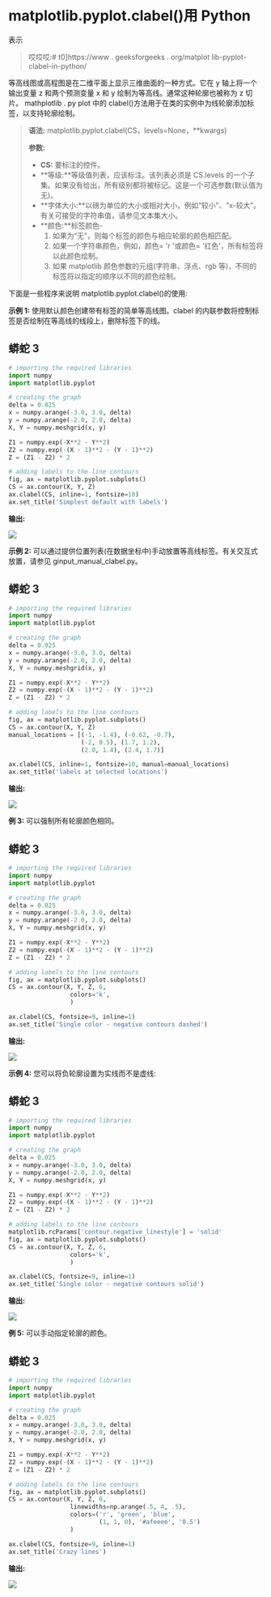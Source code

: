 # matplotlib.pyplot.clabel()用 Python

表示

> 哎哎哎:# t0]https://www . geeksforgeeks . org/matplot lib-pyplot-clabel-in-python/

等高线图或高程图是在二维平面上显示三维曲面的一种方式。它在 y 轴上将一个输出变量 z 和两个预测变量 x 和 y 绘制为等高线。通常这种轮廓也被称为 z 切片。
mathplotlib . py plot 中的 clabel()方法用于在类的实例中为线轮廓添加标签，以支持轮廓绘制。

> **语法:** matplotlib.pyplot.clabel(CS，levels=None，**kwargs)
> 
> **参数:**
> 
> *   **CS:** 要标注的控件。
> *   **等级:**等级值列表，应该标注。该列表必须是 CS.levels 的一个子集。如果没有给出，所有级别都将被标记。这是一个可选参数(默认值为无)。
> *   **字体大小:**以磅为单位的大小或相对大小，例如“较小”、“x-较大”。有关可接受的字符串值，请参见文本集大小。
> *   **颜色:**标签颜色-
>     1.  如果为“无”，则每个标签的颜色与相应轮廓的颜色相匹配。
>     2.  如果一个字符串颜色，例如，颜色= 'r '或颜色= '红色'，所有标签将以此颜色绘制。
>     3.  如果 matplotlib 颜色参数的元组(字符串、浮点、rgb 等)，不同的标签将以指定的顺序以不同的颜色绘制。

下面是一些程序来说明 matplotlib.pyplot.clabel()的使用:

**示例 1:** 使用默认颜色创建带有标签的简单等高线图。clabel 的内联参数将控制标签是否绘制在等高线的线段上，删除标签下的线。

## 蟒蛇 3

```py
# importing the required libraries
import numpy 
import matplotlib.pyplot 

# creating the graph
delta = 0.025
x = numpy.arange(-3.0, 3.0, delta)
y = numpy.arange(-2.0, 2.0, delta)
X, Y = numpy.meshgrid(x, y)

Z1 = numpy.exp(-X**2 - Y**2)
Z2 = numpy.exp(-(X - 1)**2 - (Y - 1)**2)
Z = (Z1 - Z2) * 2

# adding labels to the line contours
fig, ax = matplotlib.pyplot.subplots()
CS = ax.contour(X, Y, Z)
ax.clabel(CS, inline=1, fontsize=10)
ax.set_title('Simplest default with labels')
```

**输出:**

![](img/8d232217944d8a2dd6f7d536d85fbabb.png)

**示例 2:** 可以通过提供位置列表(在数据坐标中)手动放置等高线标签。有关交互式放置，请参见 ginput_manual_clabel.py。

## 蟒蛇 3

```py
# importing the required libraries
import numpy 
import matplotlib.pyplot 

# creating the graph
delta = 0.025
x = numpy.arange(-3.0, 3.0, delta)
y = numpy.arange(-2.0, 2.0, delta)
X, Y = numpy.meshgrid(x, y)

Z1 = numpy.exp(-X**2 - Y**2)
Z2 = numpy.exp(-(X - 1)**2 - (Y - 1)**2)
Z = (Z1 - Z2) * 2

# adding labels to the line contours
fig, ax = matplotlib.pyplot.subplots()
CS = ax.contour(X, Y, Z)
manual_locations = [(-1, -1.4), (-0.62, -0.7), 
                    (-2, 0.5), (1.7, 1.2), 
                    (2.0, 1.4), (2.4, 1.7)]

ax.clabel(CS, inline=1, fontsize=10, manual=manual_locations)
ax.set_title('labels at selected locations')
```

**输出:**

![](img/f399b7fc7ddcad633e4f77975dc724c9.png)

**例 3:** 可以强制所有轮廓颜色相同。

## 蟒蛇 3

```py
# importing the required libraries
import numpy 
import matplotlib.pyplot 

# creating the graph
delta = 0.025
x = numpy.arange(-3.0, 3.0, delta)
y = numpy.arange(-2.0, 2.0, delta)
X, Y = numpy.meshgrid(x, y)

Z1 = numpy.exp(-X**2 - Y**2)
Z2 = numpy.exp(-(X - 1)**2 - (Y - 1)**2)
Z = (Z1 - Z2) * 2

# adding labels to the line contours
fig, ax = matplotlib.pyplot.subplots()
CS = ax.contour(X, Y, Z, 6,
                 colors='k',
                 )

ax.clabel(CS, fontsize=9, inline=1)
ax.set_title('Single color - negative contours dashed')
```

**输出:**

![](img/5064c3282799302583e75390005e8575.png)

**示例 4:** 您可以将负轮廓设置为实线而不是虚线:

## 蟒蛇 3

```py
# importing the required libraries
import numpy 
import matplotlib.pyplot 

# creating the graph
delta = 0.025
x = numpy.arange(-3.0, 3.0, delta)
y = numpy.arange(-2.0, 2.0, delta)
X, Y = numpy.meshgrid(x, y)

Z1 = numpy.exp(-X**2 - Y**2)
Z2 = numpy.exp(-(X - 1)**2 - (Y - 1)**2)
Z = (Z1 - Z2) * 2

# adding labels to the line contours
matplotlib.rcParams['contour.negative_linestyle'] = 'solid'
fig, ax = matplotlib.pyplot.subplots()
CS = ax.contour(X, Y, Z, 6,
                 colors='k',
                 )

ax.clabel(CS, fontsize=9, inline=1)
ax.set_title('Single color - negative contours solid')
```

**输出:**

![](img/0cf7e69feb7350cc39b3c386155a8a59.png)

**例 5:** 可以手动指定轮廓的颜色。

## 蟒蛇 3

```py
# importing the required libraries
import numpy 
import matplotlib.pyplot 

# creating the graph
delta = 0.025
x = numpy.arange(-3.0, 3.0, delta)
y = numpy.arange(-2.0, 2.0, delta)
X, Y = numpy.meshgrid(x, y)

Z1 = numpy.exp(-X**2 - Y**2)
Z2 = numpy.exp(-(X - 1)**2 - (Y - 1)**2)
Z = (Z1 - Z2) * 2

# adding labels to the line contours
fig, ax = matplotlib.pyplot.subplots()
CS = ax.contour(X, Y, Z, 6,
                 linewidths=np.arange(.5, 4, .5),
                 colors=('r', 'green', 'blue',
                         (1, 1, 0), '#afeeee', '0.5')
                 )

ax.clabel(CS, fontsize=9, inline=1)
ax.set_title('Crazy lines')
```

**输出:**

![](img/dac65d674795aa062c1cd2a26c2744f5.png)
